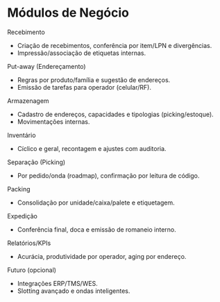 # Módulos de Negócio

Recebimento
- Criação de recebimentos, conferência por item/LPN e divergências.
- Impressão/associação de etiquetas internas.

Put-away (Endereçamento)
- Regras por produto/família e sugestão de endereços.
- Emissão de tarefas para operador (celular/RF).

Armazenagem
- Cadastro de endereços, capacidades e tipologias (picking/estoque).
- Movimentações internas.

Inventário
- Cíclico e geral, recontagem e ajustes com auditoria.

Separação (Picking)
- Por pedido/onda (roadmap), confirmação por leitura de código.

Packing
- Consolidação por unidade/caixa/palete e etiquetagem.

Expedição
- Conferência final, doca e emissão de romaneio interno.

Relatórios/KPIs
- Acurácia, produtividade por operador, aging por endereço.

Futuro (opcional)
- Integrações ERP/TMS/WES.
- Slotting avançado e ondas inteligentes.
